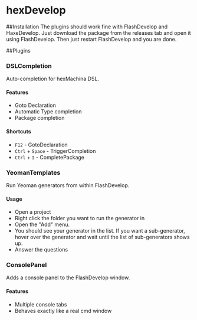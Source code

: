 # hexDevelop

##Installation
The plugins should work fine with FlashDevelop and HaxeDevelop.
Just download the package from the releases tab and open it using FlashDevelop. Then just restart FlashDevelop and you are done.

##Plugins

### DSLCompletion
Auto-completion for hexMachina DSL.

#### Features
 * Goto Declaration
 * Automatic Type completion
 * Package completion

#### Shortcuts
 * `F12` - GotoDeclaration
 * `Ctrl` + `Space` - TriggerCompletion
 * `Ctrl` + `I` - CompletePackage


### YeomanTemplates
Run Yeoman generators from within FlashDevelop.

#### Usage
 * Open a project
 * Right click the folder you want to run the generator in
 * Open the "Add" menu.
 * You should see your generator in the list. If you want a sub-generator,
 hover over the generator and wait until the list of sub-generators shows up.
 * Answer the questions

### ConsolePanel
Adds a console panel to the FlashDevelop window.

#### Features
 * Multiple console tabs
 * Behaves exactly like a real cmd window
